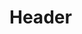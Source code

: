 <!-- TITLE: Business Plan petitcode -->
<!-- SUBTITLE: A quick summary of Business Plan -->

# Header